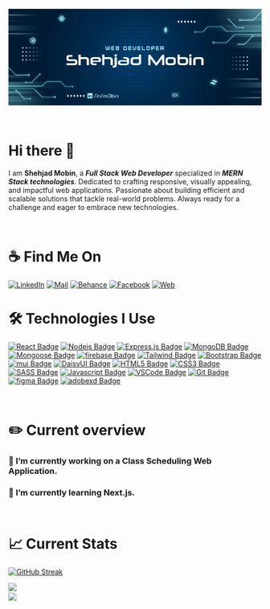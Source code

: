 ![Github Banner](assets/github-banner.png)

<br/>

# **Hi there 👋**

I am **Shehjad Mobin**, a **_Full Stack Web Developer_** specialized in **_MERN Stack technologies_**. Dedicated to crafting responsive, visually appealing, and impactful web applications. Passionate about building efficient and scalable solutions that tackle real-world problems. Always ready for a challenge and eager to embrace new technologies.

<br/>

# ☕ Find Me On

<!-- [![Linkedin Badge](https://img.shields.io/badge/LinkedIn-0077B5?style=for-the-badge&logo=linkedin&logoColor=white)](https://www.linkedin.com/in/m0bin/)
[![Mail Badge](https://img.shields.io/badge/Gmail-D14836?style=for-the-badge&logo=gmail&logoColor=white)](mailto:shehjad0mobin@gmail.com)
[![googlechrome Badge](https://img.shields.io/badge/www.smobin.com-4BB749?style=for-the-badge&logo=googlechrome&logoColor=white&labelColor=FEC111)](https://www.smobin.com) -->

[![LinkedIn](https://img.shields.io/badge/LinkedIn-%230077B5.svg?logo=linkedin&logoColor=white)](https://linkedin.com/in/m0bin)
[![Mail](https://img.shields.io/badge/gmail-D14836.svg?logo=Gmail&logoColor=white)](mailto:shehjad0mobin@gmail.com)
[![Behance](https://img.shields.io/badge/Behance-1769ff?logo=behance&logoColor=white)](https://behance.net/smobin)
[![Facebook](https://img.shields.io/badge/Facebook-%231877F2.svg?logo=Facebook&logoColor=white)](https://facebook.com/m00bin)
[![Web](https://img.shields.io/badge/smobin.com-%FEC111.svg?logo=googlechrome&logoColor=white)](https://www.smobin.com)
<br/>

# 🛠️ Technologies I Use

[![React Badge](https://img.shields.io/badge/-React-61DBFB?style=for-the-badge&labelColor=black&logo=react&logoColor=61DBFB)](#)
[![Nodejs Badge](https://img.shields.io/badge/-Nodejs-3C873A?style=for-the-badge&labelColor=black&logo=node.js&logoColor=3C873A)](#)
[![Express.js Badge](https://img.shields.io/badge/Express.js-000000?style=for-the-badge&logo=express&logoColor=white)](#)
[![MongoDB Badge](https://img.shields.io/badge/MongoDB-47A248?style=for-the-badge&logo=mongodb&labelColor=black&logoColor=47A248)](#)
[![Mongoose Badge](https://img.shields.io/badge/mongoose-880000?style=for-the-badge&labelColor=black&logo=mongoose&logoColor=880000)](#)
[![firebase Badge](https://img.shields.io/badge/firebase-FFCA28?style=for-the-badge&labelColor=black&logo=firebase&logoColor=FFCA28)](#)
[![Tailwind Badge](https://img.shields.io/badge/Tailwind%20CSS-092749?style=for-the-badge&logo=tailwindcss&logoColor=06B6D4&labelColor=000000)](#)
[![Bootstrap Badge](https://img.shields.io/badge/bootstrap-7952B3?style=for-the-badge&logo=bootstrap&logoColor=white)](#)
[![mui Badge](https://img.shields.io/badge/mui-007FFF?style=for-the-badge&logo=mui&logoColor=06B6D4&labelColor=000000)](#)
[![DaisyUI Badge](https://img.shields.io/badge/Daisy%20UI-5A0EF8?style=for-the-badge&logo=daisyui&logoColor=white)](#)
[![HTML5 Badge](https://img.shields.io/badge/html5-E34F26?style=for-the-badge&labelColor=black&logo=html5&logoColor=E34F26)](#)
[![CSS3 Badge](https://img.shields.io/badge/-css3-1572B6?style=for-the-badge&labelColor=black&logo=css3&logoColor=1572B6)](#)
[![SASS Badge](https://img.shields.io/badge/Sass-CC6699?style=for-the-badge&logo=sass&logoColor=white)](#)
[![Javascript Badge](https://img.shields.io/badge/-Javascript-F0DB4F?style=for-the-badge&labelColor=black&logo=javascript&logoColor=F0DB4F)](#)
[![VSCode Badge](https://img.shields.io/badge/Visual_Studio-5C2D91?style=for-the-badge&logo=visual%20studio&logoColor=white)](#)
[![Git Badge](https://img.shields.io/badge/Git-F05032?style=for-the-badge&logo=git&logoColor=white)](#)
[![figma Badge](https://img.shields.io/badge/figma-black?style=for-the-badge&logo=figma&logoColor=F24E1E)](#)
[![adobexd Badge](https://img.shields.io/badge/adobe%20xd-black?style=for-the-badge&logo=adobexd&logoColor=FF61F6&labelColor=black)](#)

<!-- [![Next.js Badge](https://img.shields.io/badge/next.js-000000?style=for-the-badge&logo=nextdotjs&logoColor=white)](#) -->

<br/>

# ✏️ Current overview

### 🔭 I’m currently working on a Class Scheduling Web Application.

### 🌱 I’m currently learning Next.js.

<br/>

# 📈 Current Stats

[![GitHub Streak](https://github-readme-streak-stats.herokuapp.com?user=sm0bin&theme=dark&hide_border=true&border_radius=0&card_width=1280&ring=A6FFFF&border=73ADDF&background=001A33&currStreakNum=A6FFFF&sideLabels=A6FFFF&dates=73ADDF&excludeDaysLabel=EB5454&sideNums=A6FFFF&fire=A6FFFF&currStreakLabel=73ADDF)](https://git.io/streak-stats)

<!--
[![](https://raw.githubusercontent.com/vn7n24fzkq/github-profile-summary-cards-example/master/profile-summary-card-output/discord_old_blurple/0-profile-details.svg)](https://github.com/vn7n24fzkq/github-profile-summary-cards)
![](https://github-readme-streak-stats.herokuapp.com/?user=sm0bin&theme=dark&hide_border=false)<br/>

[![](https://raw.githubusercontent.com/vn7n24fzkq/github-profile-summary-cards-example/master/profile-summary-card-output/discord_old_blurple/3-stats.svg)](https://github.com/vn7n24fzkq/github-profile-summary-cards) [![](https://raw.githubusercontent.com/vn7n24fzkq/github-profile-summary-cards-example/master/profile-summary-card-output/discord_old_blurple/4-productive-time.svg)](https://github.com/vn7n24fzkq/github-profile-summary-cards) -->

![](https://github-readme-stats.vercel.app/api?username=sm0bin&theme=dark&hide_border=false&include_all_commits=true&count_private=true)<br/>
![](https://github-readme-stats.vercel.app/api/top-langs/?username=sm0bin&theme=dark&hide_border=false&include_all_commits=true&count_private=true&layout=compact)
